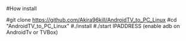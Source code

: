 #How install

#git clone https://github.com/Akira96kill/AndroidTV_to_PC_Linux
#cd "AndroidTV_to_PC_Linux"
#./install
#./start IPADDRESS (enable adb on AndroidTv or TVBox)
